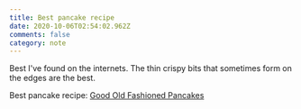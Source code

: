 ```yaml
---
title: Best pancake recipe
date: 2020-10-06T02:54:02.962Z
comments: false
category: note
---
```

Best I've found on the internets. The thin crispy bits that sometimes form on the edges are the best.
<!--more-->
Best pancake recipe: [Good Old Fashioned Pancakes](https://www.allrecipes.com/recipe/21014/good-old-fashioned-pancakes/)
